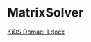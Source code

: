 # MatrixSolver
[KiDS Domaći 1.docx](https://github.com/user-attachments/files/17350191/KiDS.Domaci.1.docx)

